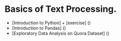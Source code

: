 # Basics of Text Processing.

* [Introduction to Python] + [exercise] ()
* [Introduction to Pandas] ()
* [Exploratory Data Analysis on Quora Dataset] ()
